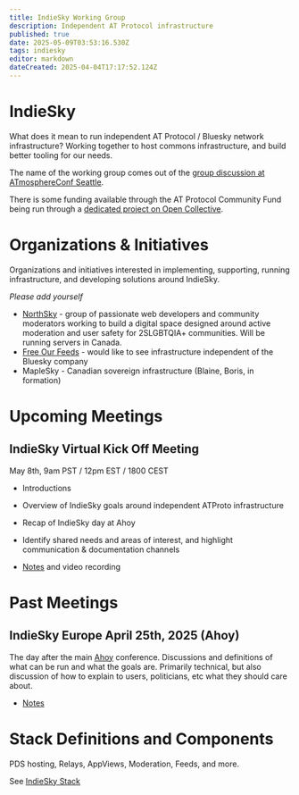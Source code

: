```yaml
---
title: IndieSky Working Group
description: Independent AT Protocol infrastructure
published: true
date: 2025-05-09T03:53:16.530Z
tags: indiesky
editor: markdown
dateCreated: 2025-04-04T17:17:52.124Z
---
```


# IndieSky

What does it mean to run independent AT Protocol / Bluesky network infrastructure? Working together to host commons infrastructure, and build better tooling for our needs.

The name of the working group comes out of the [group discussion at ATmosphereConf Seattle](/atmosphereconf/seattle2025/indiesky).

There is some funding available through the AT Protocol Community Fund being run through a [dedicated project on Open Collective](https://opencollective.com/atprotocoldev/projects/indiesky).


# Organizations & Initiatives

Organizations and initiatives interested in implementing, supporting, running infrastructure, and developing solutions around IndieSky.

*Please add yourself*

* [NorthSky](https://northskysocial.com/) -  group of passionate web developers and community moderators working to build a digital space designed around active moderation and user safety for 2SLGBTQIA+ communities. Will be running servers in Canada.
* [Free Our Feeds](https://freeourfeeds.com/) - would like to see infrastructure independent of the Bluesky company
* MapleSky - Canadian sovereign infrastructure (Blaine, Boris, in formation)

# Upcoming Meetings


## IndieSky Virtual Kick Off Meeting

May 8th, 9am PST / 12pm EST / 1800 CEST

* Introductions
* Overview of IndieSky goals around independent ATProto infrastructure
* Recap of IndieSky day at Ahoy
* Identify shared needs and areas of interest, and highlight communication & documentation channels

* [Notes](/working-groups/indiesky/wg001) and video recording

# Past Meetings

## IndieSky Europe April 25th, 2025 (Ahoy)

The day after the main [Ahoy](https://ahoy.eu) conference. Discussions and definitions of what can be run and what the goals are. Primarily technical, but also discussion of how to explain to users, politicians, etc what they should care about.

* [Notes](/working-groups/indiesky/europe-april-2025)

# Stack Definitions and Components

PDS hosting, Relays, AppViews, Moderation, Feeds, and more.

See [IndieSky Stack](./indiesky/stack)

